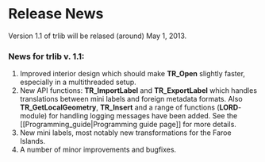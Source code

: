 # Release News #

Version 1.1 of trlib will be relased (around) May 1, 2013.

### News for trlib v. 1.1: ###
1. Improved interior design which should make **TR_Open** slightly faster, especially in a multithreaded setup.
2. New API functions: 
**TR_ImportLabel** and **TR_ExportLabel** which handles translations between mini labels and foreign metadata formats.
Also **TR_GetLocalGeometry**, **TR_Insert** and a range of functions (**LORD**-module) for handling logging messages have been added. See the [[Programming_guide|Programming guide page]] for more details.
3. New mini labels, most notably new transformations for the Faroe Islands.
4. A number of minor improvements and bugfixes.